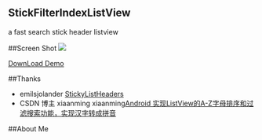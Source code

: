 ## StickFilterIndexListView
a fast search stick header listview

##Screen Shot
<img src="https://raw.githubusercontent.com/dongjunkun/StickFilterIndexListView/master/art/stickFilterIndexListView.gif"/>

<a href="https://raw.githubusercontent.com/dongjunkun/StickFilterIndexListView/master/app/build/outputs/apk/app-debug.apk">DownLoad Demo</a>

##Thanks
 - emilsjolander <a href="https://github.com/emilsjolander/StickyListHeaders">StickyListHeaders</a>
 - CSDN 博主 xiaanming xiaanming<a href="http://blog.csdn.net/xiaanming/article/details/12684155">Android 实现ListView的A-Z字母排序和过滤搜索功能，实现汉字转成拼音 </a>

##About Me
